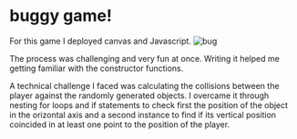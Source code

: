 # buggy game!

For this game I deployed canvas and Javascript. 
![bug](https://raw.githubusercontent.com/elisavazz/Bugs/master/images/player2.png)

The process was challenging and very fun at once. Writing it helped me getting familiar with the constructor functions.

A technical challenge I faced was calculating the collisions between the player against the randomly generated objects.
I overcame it through nesting for loops and if statements to check first the position of the object in the orizontal axis and a second instance to find if its vertical position coincided in at least one point to the position of the player.
